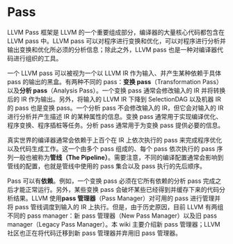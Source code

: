 # Pass

LLVM Pass 框架是 LLVM 的一个重要组成部分，编译器的大量核心代码都包含在 LLVM pass 中。LLVM pass 可以对程序进行变换和优化，可以对程序进行分析并输出变换和优化所必须的分析信息；除此之外，LLVM pass 也是一种对编译器代码进行组织的工具。

一个 LLVM pass 可以被视为一个以 LLVM IR 作为输入、并产生某种依赖于具体 pass 的输出的黑盒。有两种不同的 pass：**变换 pass**（Transformation Pass） 以及**分析 pass**（Analysis Pass）。一个变换 pass 通常会修改输入的 IR 并将转换后的 IR 作为输出。另外，将输入的 LLVM IR 下降到 SelectionDAG 以及机器 IR 的 pass 也是变换 pass。一个分析 pass 不会修改输入的 IR，但它会对输入的 IR 进行分析并产生描述 IR 的某种属性的信息。变换 pass 通常用于实现编译优化、程序变换、程序插桩等任务。分析 pass 通常用于为变换 pass 提供必要的信息。

真实世界的编译器通常会依赖于上百个在 IR 上依次执行的 pass 来完成程序优化以及代码生成工作。这一个由多个 pass 组成的、每个 pass 依次执行的 pass 序列一般也被称为**管线（The Pipeline）**。需要注意，不同的编译配置通常会影响到管线的配置，也就是管线中使用的 pass 集合以及 pass 执行的先后顺序。

Pass 可以有**依赖**。例如，一个变换 pass 必须在它所有依赖的分析 pass 完成之后才能正常运行。另外，某些变换 pass 会破坏某些已经得到并缓存下来的代码分析结果。LLVM 使用**pass 管理器**（Pass Manager）对可用的 pass 进行管理并将 pass 管线调度到输入的 IR 上执行。但是，由于历史原因，目前 LLVM 有两组不同的 pass manager：新 pass 管理器（New Pass Manager）以及旧 pass manager（Legacy Pass Manager）。本 wiki 主要介绍新 pass 管理器；LLVM 社区也正在将代码迁移到新 pass 管理器并弃用旧 pass 管理器。
